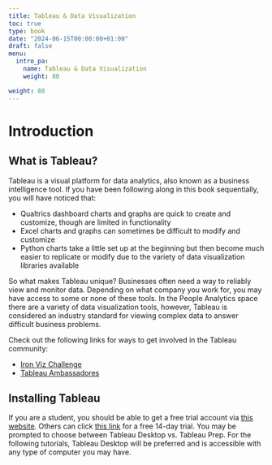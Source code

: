 ```yaml
---
title: Tableau & Data Visualization
toc: true
type: book
date: "2024-06-15T00:00:00+01:00"
draft: false
menu:
  intro_pa:
    name: Tableau & Data Visualization
    weight: 80

weight: 80
---
```


# Introduction
  
## What is Tableau?

Tableau is a visual platform for data analytics, also known as a business intelligence tool. If you have been following along in this book sequentially, you will have noticed that: 
- Qualtrics dashboard charts and graphs are quick to create and customize, though are limited in functionality
- Excel charts and graphs can sometimes be difficult to modify and customize 
- Python charts take a little set up at the beginning but then become much easier to replicate or modify due to the variety of data visualization libraries available

So what makes Tableau unique? Businesses often need a way to reliably view and monitor data. Depending on what company you work for, you may have access to some or none of these tools. In the People Analytics space there are a variety of data visualization tools, however, Tableau is considered an industry standard for viewing complex data to answer difficult business problems. 

Check out the following links for ways to get involved in the Tableau community: 
- [Iron Viz Challenge](https://www.tableau.com/blog/top-3-visualizations-iron-viz-student-edition-2024#:~:text=Since%202019%2C%20Tableau%20has%20hosted,the%20larger%20Iron%20Viz%20competition)
- [Tableau Ambassadores](https://www.tableau.com/community/community-leaders/ambassadors)

## Installing Tableau

If you are a student, you should be able to get a free trial account via [this website](https://www.tableau.com/academic/students). Others can click [this link](https://www.tableau.com/tft/activation) for a free 14-day trial. You may be prompted to choose between Tableau Desktop vs. Tableau Prep. For the following tutorials, Tableau Desktop will be preferred and is accessible with any type of computer you may have. 